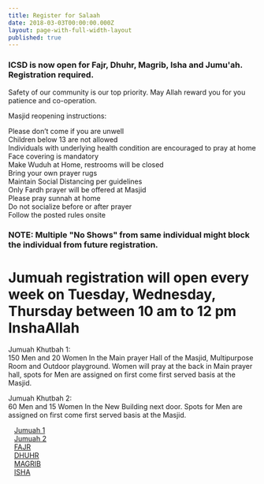 ```yaml
---
title: Register for Salaah
date: 2018-03-03T00:00:00.000Z
layout: page-with-full-width-layout
published: true
---
```


### ICSD is now open for Fajr, Dhuhr, Magrib, Isha and Jumu'ah. Registration required.

Safety of our community is our top priority. May Allah reward you for you patience and co-operation.

Masjid reopening instructions:

Please don’t come if you are unwell  
Children below 13 are not allowed  
Individuals with underlying health condition are encouraged to pray at home  
Face covering is mandatory  
Make Wuduh at Home, restrooms will be closed  
Bring your own prayer rugs  
Maintain Social Distancing per guidelines  
Only Fardh prayer will be offered at Masjid  
Please pray sunnah at home  
Do not socialize before or after prayer  
Follow the posted rules onsite  

### NOTE: Multiple "No Shows" from same individual might block the individual from future registration.

<div class="row pt-10 pb-2" >
  <div class="col-12">
      <h1>Jumuah registration will open every week on Tuesday, Wednesday, Thursday between 10 am to 12 pm InshaAllah</h1>
  <p>
      Jumuah Khutbah 1:<br/>
      150 Men and 20 Women In the Main prayer Hall of the Masjid, Multipurpose Room and Outdoor playground. Women will pray at the back in Main prayer hall, spots for Men are assigned on first come first served basis at the Masjid.
  </p>
  <p>
  Jumuah Khutbah 2:<br/>
  60 Men and 15 Women In the New Building next door. Spots for Men are assigned on first come first served basis at the Masjid.
  </p>
  </div>

  <div class="col-md-6 col-4 pb-3">
      <a class="btn btn-sm btn-warning" href="https://www.eventbrite.com/e/125084377741" style="width: 100%;padding:12px;" target="_blank">Jumuah 1</a>
  </div>
  <div class="col-md-6 col-4 pb-3">
      <a class="btn btn-sm btn-warning" href="https://www.eventbrite.com/e/125084265405" style="width: 100%;padding:12px;" target="_blank">Jumuah 2</a>
  </div>  
</div>

<div class="row pt-10 pb-2" >
  <div class="col-md-3 col-3 pb-3">
      <a class="btn btn-sm btn-primary" href="https://www.eventbrite.com/e/121814200553" style="width: 100%;padding:12px;" target="_blank">FAJR</a>
  </div>
  <div class="col-md-3 col-3 pb-3">
      <a class="btn btn-sm btn-primary" href="https://www.eventbrite.com/e/121814312889" style="width: 100%;padding:12px;" target="_blank">DHUHR</a>
  </div>
  
  <div class="col-md-3 col-3 pb-3">
    <a class="btn btn-sm btn-primary" href="https://www.eventbrite.com/e/121985428701" style="width: 100%;padding:12px;" target="_blank">MAGRIB</a>
  </div>
  
  <div class="col-md-3 col-3 pb-3">
    <a class="btn btn-sm btn-primary" href="https://www.eventbrite.com/e/121814365045" style="width: 100%;padding:12px;" target="_blank">ISHA</a>
  </div>
</div>
